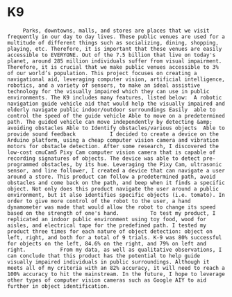 # K9
         Parks, downtowns, malls, and stores are places that we visit frequently in our day to day lives. These public venues are used for a multitude of different things such as socializing, dining, shopping, playing, etc. Therefore, it is important that these venues are easily accessible to EVERYONE. Out of the 7.5 billion that live on today's planet, around 285 million individuals suffer from visual impairment. Therefore, it is crucial that we make public venues accessible to 3% of our world’s population. This project focuses on creating a navigational aid, leveraging computer vision, artificial intelligence, robotics, and a variety of sensors, to make an ideal assistive technology for the visually impaired which they can use in public environments. The K9 includes many features, listed below:  A robotic navigation guide vehicle aid that would help the visually impaired and elderly navigate public indoor/outdoor surroundings Easily  able to control the speed of the guide vehicle Able to move on a predetermined path. The guided vehicle can move independently by detecting &amp; avoiding obstacles Able to Identify obstacles/various objects  Able to provide sound feedback           I decided to create a device on the Arduino platform, using a cheap computer vision camera and vibration motors for obstacle detection. After some research, I discovered the low-cost cmuCam5 Pixy Cam computer vision camera that is capable of recording signatures of objects. The device was able to detect pre-programmed obstacles, by its hue. Leveraging the Pixy Cam, ultrasonic sensor, and line follower, I created a device that can navigate a user around a store. This product can follow a predetermined path, avoid obstacles and come back on the path, and beep when it finds a specific object. Not only does this product navigate the user around a public environment, but it also identifies specific objects (i.e. tomato). In order to give more control of the robot to the user, a hand dynamometer was made that would allow the robot to change its speed based on the strength of one's hand.          To test my product, I replicated an indoor public environment using toy food, wood for aisles, and electrical tape for the predefined path. I tested my product three times for each nature of object detection: object on left, right, and both for a total of 9 trials. K-9 was 80% successful for objects on the left, 84.6% on the right, and 79% on left and right.           From my data, as well as qualitative observations, I can conclude that this product has the potential to help guide visually impaired individuals in public surroundings. Although it meets all of my criteria with an 82% accuracy, it will need to reach a 100% accuracy to hit the mainstream. In the future, I hope to leverage other types of computer vision cameras such as Google AIY to aid further in object identification.
